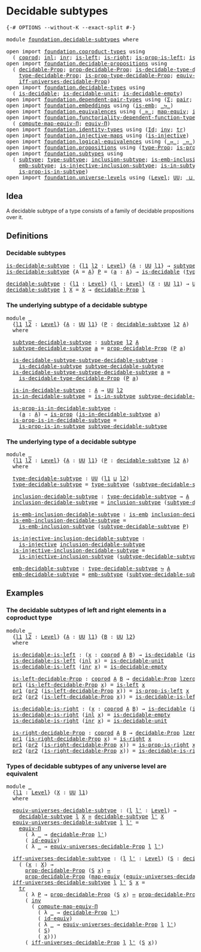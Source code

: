 # Decidable subtypes

<pre class="Agda"><a id="31" class="Symbol">{-#</a> <a id="35" class="Keyword">OPTIONS</a> <a id="43" class="Pragma">--without-K</a> <a id="55" class="Pragma">--exact-split</a> <a id="69" class="Symbol">#-}</a>

<a id="74" class="Keyword">module</a> <a id="81" href="foundation.decidable-subtypes.html" class="Module">foundation.decidable-subtypes</a> <a id="111" class="Keyword">where</a>

<a id="118" class="Keyword">open</a> <a id="123" class="Keyword">import</a> <a id="130" href="foundation.coproduct-types.html" class="Module">foundation.coproduct-types</a> <a id="157" class="Keyword">using</a>
  <a id="165" class="Symbol">(</a> <a id="167" href="foundation.coproduct-types.html#1168" class="Datatype">coprod</a><a id="173" class="Symbol">;</a> <a id="175" href="foundation.coproduct-types.html#1239" class="InductiveConstructor">inl</a><a id="178" class="Symbol">;</a> <a id="180" href="foundation.coproduct-types.html#1262" class="InductiveConstructor">inr</a><a id="183" class="Symbol">;</a> <a id="185" href="foundation.coproduct-types.html#1765" class="Function">is-left</a><a id="192" class="Symbol">;</a> <a id="194" href="foundation.coproduct-types.html#2077" class="Function">is-right</a><a id="202" class="Symbol">;</a> <a id="204" href="foundation.coproduct-types.html#1841" class="Function">is-prop-is-left</a><a id="219" class="Symbol">;</a> <a id="221" href="foundation.coproduct-types.html#2156" class="Function">is-prop-is-right</a><a id="237" class="Symbol">)</a>
<a id="239" class="Keyword">open</a> <a id="244" class="Keyword">import</a> <a id="251" href="foundation.decidable-propositions.html" class="Module">foundation.decidable-propositions</a> <a id="285" class="Keyword">using</a>
  <a id="293" class="Symbol">(</a> <a id="295" href="foundation.decidable-propositions.html#2018" class="Function">decidable-Prop</a><a id="309" class="Symbol">;</a> <a id="311" href="foundation.decidable-propositions.html#2167" class="Function">prop-decidable-Prop</a><a id="330" class="Symbol">;</a> <a id="332" href="foundation.decidable-propositions.html#2506" class="Function">is-decidable-type-decidable-Prop</a><a id="364" class="Symbol">;</a>
    <a id="370" href="foundation.decidable-propositions.html#2276" class="Function">type-decidable-Prop</a><a id="389" class="Symbol">;</a> <a id="391" href="foundation.decidable-propositions.html#2373" class="Function">is-prop-type-decidable-Prop</a><a id="418" class="Symbol">;</a> <a id="420" href="foundation.decidable-propositions.html#6010" class="Function">equiv-universes-decidable-Prop</a><a id="450" class="Symbol">;</a>
    <a id="456" href="foundation.decidable-propositions.html#6205" class="Function">iff-universes-decidable-Prop</a><a id="484" class="Symbol">)</a>
<a id="486" class="Keyword">open</a> <a id="491" class="Keyword">import</a> <a id="498" href="foundation.decidable-types.html" class="Module">foundation.decidable-types</a> <a id="525" class="Keyword">using</a>
  <a id="533" class="Symbol">(</a> <a id="535" href="foundation.decidable-types.html#1905" class="Function">is-decidable</a><a id="547" class="Symbol">;</a> <a id="549" href="foundation.decidable-types.html#2740" class="Function">is-decidable-unit</a><a id="566" class="Symbol">;</a> <a id="568" href="foundation.decidable-types.html#2808" class="Function">is-decidable-empty</a><a id="586" class="Symbol">)</a>
<a id="588" class="Keyword">open</a> <a id="593" class="Keyword">import</a> <a id="600" href="foundation.dependent-pair-types.html" class="Module">foundation.dependent-pair-types</a> <a id="632" class="Keyword">using</a> <a id="638" class="Symbol">(</a><a id="639" href="foundation-core.dependent-pair-types.html#502" class="Record">Σ</a><a id="640" class="Symbol">;</a> <a id="642" href="foundation-core.dependent-pair-types.html#575" class="InductiveConstructor">pair</a><a id="646" class="Symbol">;</a> <a id="648" href="foundation-core.dependent-pair-types.html#592" class="Field">pr1</a><a id="651" class="Symbol">;</a> <a id="653" href="foundation-core.dependent-pair-types.html#604" class="Field">pr2</a><a id="656" class="Symbol">)</a>
<a id="658" class="Keyword">open</a> <a id="663" class="Keyword">import</a> <a id="670" href="foundation.embeddings.html" class="Module">foundation.embeddings</a> <a id="692" class="Keyword">using</a> <a id="698" class="Symbol">(</a><a id="699" href="foundation-core.embeddings.html#980" class="Function">is-emb</a><a id="705" class="Symbol">;</a> <a id="707" href="foundation-core.embeddings.html#1062" class="Function Operator">_↪_</a><a id="710" class="Symbol">)</a>
<a id="712" class="Keyword">open</a> <a id="717" class="Keyword">import</a> <a id="724" href="foundation.equivalences.html" class="Module">foundation.equivalences</a> <a id="748" class="Keyword">using</a> <a id="754" class="Symbol">(</a><a id="755" href="foundation-core.equivalences.html#1607" class="Function Operator">_≃_</a><a id="758" class="Symbol">;</a> <a id="760" href="foundation-core.equivalences.html#1807" class="Function">map-equiv</a><a id="769" class="Symbol">;</a> <a id="771" href="foundation-core.equivalences.html#2480" class="Function">id-equiv</a><a id="779" class="Symbol">)</a>
<a id="781" class="Keyword">open</a> <a id="786" class="Keyword">import</a> <a id="793" href="foundation.functoriality-dependent-function-types.html" class="Module">foundation.functoriality-dependent-function-types</a> <a id="843" class="Keyword">using</a>
  <a id="851" class="Symbol">(</a> <a id="853" href="foundation.functoriality-dependent-function-types.html#2501" class="Function">compute-map-equiv-Π</a><a id="872" class="Symbol">;</a> <a id="874" href="foundation.functoriality-dependent-function-types.html#4227" class="Function">equiv-Π</a><a id="881" class="Symbol">)</a>
<a id="883" class="Keyword">open</a> <a id="888" class="Keyword">import</a> <a id="895" href="foundation.identity-types.html" class="Module">foundation.identity-types</a> <a id="921" class="Keyword">using</a> <a id="927" class="Symbol">(</a><a id="928" href="foundation-core.identity-types.html#1754" class="Datatype">Id</a><a id="930" class="Symbol">;</a> <a id="932" href="foundation-core.identity-types.html#2716" class="Function">inv</a><a id="935" class="Symbol">;</a> <a id="937" href="foundation-core.identity-types.html#5689" class="Function">tr</a><a id="939" class="Symbol">)</a>
<a id="941" class="Keyword">open</a> <a id="946" class="Keyword">import</a> <a id="953" href="foundation.injective-maps.html" class="Module">foundation.injective-maps</a> <a id="979" class="Keyword">using</a> <a id="985" class="Symbol">(</a><a id="986" href="foundation.injective-maps.html#1295" class="Function">is-injective</a><a id="998" class="Symbol">)</a>
<a id="1000" class="Keyword">open</a> <a id="1005" class="Keyword">import</a> <a id="1012" href="foundation.logical-equivalences.html" class="Module">foundation.logical-equivalences</a> <a id="1044" class="Keyword">using</a> <a id="1050" class="Symbol">(</a><a id="1051" href="foundation-core.logical-equivalences.html#886" class="Function Operator">_↔_</a><a id="1054" class="Symbol">;</a> <a id="1056" href="foundation-core.logical-equivalences.html#1025" class="Function Operator">_⇔_</a><a id="1059" class="Symbol">)</a>
<a id="1061" class="Keyword">open</a> <a id="1066" class="Keyword">import</a> <a id="1073" href="foundation.propositions.html" class="Module">foundation.propositions</a> <a id="1097" class="Keyword">using</a> <a id="1103" class="Symbol">(</a><a id="1104" href="foundation-core.propositions.html#1482" class="Function">type-Prop</a><a id="1113" class="Symbol">;</a> <a id="1115" href="foundation-core.propositions.html#1295" class="Function">is-prop</a><a id="1122" class="Symbol">)</a>
<a id="1124" class="Keyword">open</a> <a id="1129" class="Keyword">import</a> <a id="1136" href="foundation.subtypes.html" class="Module">foundation.subtypes</a> <a id="1156" class="Keyword">using</a>
  <a id="1164" class="Symbol">(</a> <a id="1166" href="foundation-core.subtypes.html#2197" class="Function">subtype</a><a id="1173" class="Symbol">;</a> <a id="1175" href="foundation-core.subtypes.html#2541" class="Function">type-subtype</a><a id="1187" class="Symbol">;</a> <a id="1189" href="foundation-core.subtypes.html#2607" class="Function">inclusion-subtype</a><a id="1206" class="Symbol">;</a> <a id="1208" href="foundation-core.subtypes.html#3702" class="Function">is-emb-inclusion-subtype</a><a id="1232" class="Symbol">;</a>
    <a id="1238" href="foundation-core.subtypes.html#3948" class="Function">emb-subtype</a><a id="1249" class="Symbol">;</a> <a id="1251" href="foundation.subtypes.html#1110" class="Function">is-injective-inclusion-subtype</a><a id="1281" class="Symbol">;</a> <a id="1283" href="foundation-core.subtypes.html#2361" class="Function">is-in-subtype</a><a id="1296" class="Symbol">;</a>
    <a id="1302" href="foundation-core.subtypes.html#2426" class="Function">is-prop-is-in-subtype</a><a id="1323" class="Symbol">)</a>
<a id="1325" class="Keyword">open</a> <a id="1330" class="Keyword">import</a> <a id="1337" href="foundation.universe-levels.html" class="Module">foundation.universe-levels</a> <a id="1364" class="Keyword">using</a> <a id="1370" class="Symbol">(</a><a id="1371" href="Agda.Primitive.html#597" class="Postulate">Level</a><a id="1376" class="Symbol">;</a> <a id="1378" href="foundation-core.universe-levels.html#222" class="Primitive">UU</a><a id="1380" class="Symbol">;</a> <a id="1382" href="Agda.Primitive.html#810" class="Primitive Operator">_⊔_</a><a id="1385" class="Symbol">;</a> <a id="1387" href="Agda.Primitive.html#780" class="Primitive">lsuc</a><a id="1391" class="Symbol">;</a> <a id="1393" href="Agda.Primitive.html#764" class="Primitive">lzero</a><a id="1398" class="Symbol">)</a>
</pre>
## Idea

A decidable subtype of a type consists of a family of decidable propositions over it.

## Definitions

### Decidable subtypes

<pre class="Agda"><a id="is-decidable-subtype"></a><a id="1549" href="foundation.decidable-subtypes.html#1549" class="Function">is-decidable-subtype</a> <a id="1570" class="Symbol">:</a> <a id="1572" class="Symbol">{</a><a id="1573" href="foundation.decidable-subtypes.html#1573" class="Bound">l1</a> <a id="1576" href="foundation.decidable-subtypes.html#1576" class="Bound">l2</a> <a id="1579" class="Symbol">:</a> <a id="1581" href="Agda.Primitive.html#597" class="Postulate">Level</a><a id="1586" class="Symbol">}</a> <a id="1588" class="Symbol">{</a><a id="1589" href="foundation.decidable-subtypes.html#1589" class="Bound">A</a> <a id="1591" class="Symbol">:</a> <a id="1593" href="foundation-core.universe-levels.html#222" class="Primitive">UU</a> <a id="1596" href="foundation.decidable-subtypes.html#1573" class="Bound">l1</a><a id="1598" class="Symbol">}</a> <a id="1600" class="Symbol">→</a> <a id="1602" href="foundation-core.subtypes.html#2197" class="Function">subtype</a> <a id="1610" href="foundation.decidable-subtypes.html#1576" class="Bound">l2</a> <a id="1613" href="foundation.decidable-subtypes.html#1589" class="Bound">A</a> <a id="1615" class="Symbol">→</a> <a id="1617" href="foundation-core.universe-levels.html#222" class="Primitive">UU</a> <a id="1620" class="Symbol">(</a><a id="1621" href="foundation.decidable-subtypes.html#1573" class="Bound">l1</a> <a id="1624" href="Agda.Primitive.html#810" class="Primitive Operator">⊔</a> <a id="1626" href="foundation.decidable-subtypes.html#1576" class="Bound">l2</a><a id="1628" class="Symbol">)</a>
<a id="1630" href="foundation.decidable-subtypes.html#1549" class="Function">is-decidable-subtype</a> <a id="1651" class="Symbol">{</a><a id="1652" class="Argument">A</a> <a id="1654" class="Symbol">=</a> <a id="1656" href="foundation.decidable-subtypes.html#1656" class="Bound">A</a><a id="1657" class="Symbol">}</a> <a id="1659" href="foundation.decidable-subtypes.html#1659" class="Bound">P</a> <a id="1661" class="Symbol">=</a> <a id="1663" class="Symbol">(</a><a id="1664" href="foundation.decidable-subtypes.html#1664" class="Bound">a</a> <a id="1666" class="Symbol">:</a> <a id="1668" href="foundation.decidable-subtypes.html#1656" class="Bound">A</a><a id="1669" class="Symbol">)</a> <a id="1671" class="Symbol">→</a> <a id="1673" href="foundation.decidable-types.html#1905" class="Function">is-decidable</a> <a id="1686" class="Symbol">(</a><a id="1687" href="foundation-core.propositions.html#1482" class="Function">type-Prop</a> <a id="1697" class="Symbol">(</a><a id="1698" href="foundation.decidable-subtypes.html#1659" class="Bound">P</a> <a id="1700" href="foundation.decidable-subtypes.html#1664" class="Bound">a</a><a id="1701" class="Symbol">))</a>

<a id="decidable-subtype"></a><a id="1705" href="foundation.decidable-subtypes.html#1705" class="Function">decidable-subtype</a> <a id="1723" class="Symbol">:</a> <a id="1725" class="Symbol">{</a><a id="1726" href="foundation.decidable-subtypes.html#1726" class="Bound">l1</a> <a id="1729" class="Symbol">:</a> <a id="1731" href="Agda.Primitive.html#597" class="Postulate">Level</a><a id="1736" class="Symbol">}</a> <a id="1738" class="Symbol">(</a><a id="1739" href="foundation.decidable-subtypes.html#1739" class="Bound">l</a> <a id="1741" class="Symbol">:</a> <a id="1743" href="Agda.Primitive.html#597" class="Postulate">Level</a><a id="1748" class="Symbol">)</a> <a id="1750" class="Symbol">(</a><a id="1751" href="foundation.decidable-subtypes.html#1751" class="Bound">X</a> <a id="1753" class="Symbol">:</a> <a id="1755" href="foundation-core.universe-levels.html#222" class="Primitive">UU</a> <a id="1758" href="foundation.decidable-subtypes.html#1726" class="Bound">l1</a><a id="1760" class="Symbol">)</a> <a id="1762" class="Symbol">→</a> <a id="1764" href="foundation-core.universe-levels.html#222" class="Primitive">UU</a> <a id="1767" class="Symbol">(</a><a id="1768" href="foundation.decidable-subtypes.html#1726" class="Bound">l1</a> <a id="1771" href="Agda.Primitive.html#810" class="Primitive Operator">⊔</a> <a id="1773" href="Agda.Primitive.html#780" class="Primitive">lsuc</a> <a id="1778" href="foundation.decidable-subtypes.html#1739" class="Bound">l</a><a id="1779" class="Symbol">)</a>
<a id="1781" href="foundation.decidable-subtypes.html#1705" class="Function">decidable-subtype</a> <a id="1799" href="foundation.decidable-subtypes.html#1799" class="Bound">l</a> <a id="1801" href="foundation.decidable-subtypes.html#1801" class="Bound">X</a> <a id="1803" class="Symbol">=</a> <a id="1805" href="foundation.decidable-subtypes.html#1801" class="Bound">X</a> <a id="1807" class="Symbol">→</a> <a id="1809" href="foundation.decidable-propositions.html#2018" class="Function">decidable-Prop</a> <a id="1824" href="foundation.decidable-subtypes.html#1799" class="Bound">l</a>
</pre>
### The underlying subtype of a decidable subtype

<pre class="Agda"><a id="1890" class="Keyword">module</a> <a id="1897" href="foundation.decidable-subtypes.html#1897" class="Module">_</a>
  <a id="1901" class="Symbol">{</a><a id="1902" href="foundation.decidable-subtypes.html#1902" class="Bound">l1</a> <a id="1905" href="foundation.decidable-subtypes.html#1905" class="Bound">l2</a> <a id="1908" class="Symbol">:</a> <a id="1910" href="Agda.Primitive.html#597" class="Postulate">Level</a><a id="1915" class="Symbol">}</a> <a id="1917" class="Symbol">{</a><a id="1918" href="foundation.decidable-subtypes.html#1918" class="Bound">A</a> <a id="1920" class="Symbol">:</a> <a id="1922" href="foundation-core.universe-levels.html#222" class="Primitive">UU</a> <a id="1925" href="foundation.decidable-subtypes.html#1902" class="Bound">l1</a><a id="1927" class="Symbol">}</a> <a id="1929" class="Symbol">(</a><a id="1930" href="foundation.decidable-subtypes.html#1930" class="Bound">P</a> <a id="1932" class="Symbol">:</a> <a id="1934" href="foundation.decidable-subtypes.html#1705" class="Function">decidable-subtype</a> <a id="1952" href="foundation.decidable-subtypes.html#1905" class="Bound">l2</a> <a id="1955" href="foundation.decidable-subtypes.html#1918" class="Bound">A</a><a id="1956" class="Symbol">)</a>
  <a id="1960" class="Keyword">where</a>
  
  <a id="1971" href="foundation.decidable-subtypes.html#1971" class="Function">subtype-decidable-subtype</a> <a id="1997" class="Symbol">:</a> <a id="1999" href="foundation-core.subtypes.html#2197" class="Function">subtype</a> <a id="2007" href="foundation.decidable-subtypes.html#1905" class="Bound">l2</a> <a id="2010" href="foundation.decidable-subtypes.html#1918" class="Bound">A</a>
  <a id="2014" href="foundation.decidable-subtypes.html#1971" class="Function">subtype-decidable-subtype</a> <a id="2040" href="foundation.decidable-subtypes.html#2040" class="Bound">a</a> <a id="2042" class="Symbol">=</a> <a id="2044" href="foundation.decidable-propositions.html#2167" class="Function">prop-decidable-Prop</a> <a id="2064" class="Symbol">(</a><a id="2065" href="foundation.decidable-subtypes.html#1930" class="Bound">P</a> <a id="2067" href="foundation.decidable-subtypes.html#2040" class="Bound">a</a><a id="2068" class="Symbol">)</a>

  <a id="2073" href="foundation.decidable-subtypes.html#2073" class="Function">is-decidable-subtype-subtype-decidable-subtype</a> <a id="2120" class="Symbol">:</a>
    <a id="2126" href="foundation.decidable-subtypes.html#1549" class="Function">is-decidable-subtype</a> <a id="2147" href="foundation.decidable-subtypes.html#1971" class="Function">subtype-decidable-subtype</a>
  <a id="2175" href="foundation.decidable-subtypes.html#2073" class="Function">is-decidable-subtype-subtype-decidable-subtype</a> <a id="2222" href="foundation.decidable-subtypes.html#2222" class="Bound">a</a> <a id="2224" class="Symbol">=</a>
    <a id="2230" href="foundation.decidable-propositions.html#2506" class="Function">is-decidable-type-decidable-Prop</a> <a id="2263" class="Symbol">(</a><a id="2264" href="foundation.decidable-subtypes.html#1930" class="Bound">P</a> <a id="2266" href="foundation.decidable-subtypes.html#2222" class="Bound">a</a><a id="2267" class="Symbol">)</a>

  <a id="2272" href="foundation.decidable-subtypes.html#2272" class="Function">is-in-decidable-subtype</a> <a id="2296" class="Symbol">:</a> <a id="2298" href="foundation.decidable-subtypes.html#1918" class="Bound">A</a> <a id="2300" class="Symbol">→</a> <a id="2302" href="foundation-core.universe-levels.html#222" class="Primitive">UU</a> <a id="2305" href="foundation.decidable-subtypes.html#1905" class="Bound">l2</a>
  <a id="2310" href="foundation.decidable-subtypes.html#2272" class="Function">is-in-decidable-subtype</a> <a id="2334" class="Symbol">=</a> <a id="2336" href="foundation-core.subtypes.html#2361" class="Function">is-in-subtype</a> <a id="2350" href="foundation.decidable-subtypes.html#1971" class="Function">subtype-decidable-subtype</a>

  <a id="2379" href="foundation.decidable-subtypes.html#2379" class="Function">is-prop-is-in-decidable-subtype</a> <a id="2411" class="Symbol">:</a>
    <a id="2417" class="Symbol">(</a><a id="2418" href="foundation.decidable-subtypes.html#2418" class="Bound">a</a> <a id="2420" class="Symbol">:</a> <a id="2422" href="foundation.decidable-subtypes.html#1918" class="Bound">A</a><a id="2423" class="Symbol">)</a> <a id="2425" class="Symbol">→</a> <a id="2427" href="foundation-core.propositions.html#1295" class="Function">is-prop</a> <a id="2435" class="Symbol">(</a><a id="2436" href="foundation.decidable-subtypes.html#2272" class="Function">is-in-decidable-subtype</a> <a id="2460" href="foundation.decidable-subtypes.html#2418" class="Bound">a</a><a id="2461" class="Symbol">)</a>
  <a id="2465" href="foundation.decidable-subtypes.html#2379" class="Function">is-prop-is-in-decidable-subtype</a> <a id="2497" class="Symbol">=</a>
    <a id="2503" href="foundation-core.subtypes.html#2426" class="Function">is-prop-is-in-subtype</a> <a id="2525" href="foundation.decidable-subtypes.html#1971" class="Function">subtype-decidable-subtype</a>
</pre>
### The underlying type of a decidable subtype

<pre class="Agda"><a id="2612" class="Keyword">module</a> <a id="2619" href="foundation.decidable-subtypes.html#2619" class="Module">_</a>
  <a id="2623" class="Symbol">{</a><a id="2624" href="foundation.decidable-subtypes.html#2624" class="Bound">l1</a> <a id="2627" href="foundation.decidable-subtypes.html#2627" class="Bound">l2</a> <a id="2630" class="Symbol">:</a> <a id="2632" href="Agda.Primitive.html#597" class="Postulate">Level</a><a id="2637" class="Symbol">}</a> <a id="2639" class="Symbol">{</a><a id="2640" href="foundation.decidable-subtypes.html#2640" class="Bound">A</a> <a id="2642" class="Symbol">:</a> <a id="2644" href="foundation-core.universe-levels.html#222" class="Primitive">UU</a> <a id="2647" href="foundation.decidable-subtypes.html#2624" class="Bound">l1</a><a id="2649" class="Symbol">}</a> <a id="2651" class="Symbol">(</a><a id="2652" href="foundation.decidable-subtypes.html#2652" class="Bound">P</a> <a id="2654" class="Symbol">:</a> <a id="2656" href="foundation.decidable-subtypes.html#1705" class="Function">decidable-subtype</a> <a id="2674" href="foundation.decidable-subtypes.html#2627" class="Bound">l2</a> <a id="2677" href="foundation.decidable-subtypes.html#2640" class="Bound">A</a><a id="2678" class="Symbol">)</a>
  <a id="2682" class="Keyword">where</a>
  
  <a id="2693" href="foundation.decidable-subtypes.html#2693" class="Function">type-decidable-subtype</a> <a id="2716" class="Symbol">:</a> <a id="2718" href="foundation-core.universe-levels.html#222" class="Primitive">UU</a> <a id="2721" class="Symbol">(</a><a id="2722" href="foundation.decidable-subtypes.html#2624" class="Bound">l1</a> <a id="2725" href="Agda.Primitive.html#810" class="Primitive Operator">⊔</a> <a id="2727" href="foundation.decidable-subtypes.html#2627" class="Bound">l2</a><a id="2729" class="Symbol">)</a>
  <a id="2733" href="foundation.decidable-subtypes.html#2693" class="Function">type-decidable-subtype</a> <a id="2756" class="Symbol">=</a> <a id="2758" href="foundation-core.subtypes.html#2541" class="Function">type-subtype</a> <a id="2771" class="Symbol">(</a><a id="2772" href="foundation.decidable-subtypes.html#1971" class="Function">subtype-decidable-subtype</a> <a id="2798" href="foundation.decidable-subtypes.html#2652" class="Bound">P</a><a id="2799" class="Symbol">)</a>

  <a id="2804" href="foundation.decidable-subtypes.html#2804" class="Function">inclusion-decidable-subtype</a> <a id="2832" class="Symbol">:</a> <a id="2834" href="foundation.decidable-subtypes.html#2693" class="Function">type-decidable-subtype</a> <a id="2857" class="Symbol">→</a> <a id="2859" href="foundation.decidable-subtypes.html#2640" class="Bound">A</a>
  <a id="2863" href="foundation.decidable-subtypes.html#2804" class="Function">inclusion-decidable-subtype</a> <a id="2891" class="Symbol">=</a> <a id="2893" href="foundation-core.subtypes.html#2607" class="Function">inclusion-subtype</a> <a id="2911" class="Symbol">(</a><a id="2912" href="foundation.decidable-subtypes.html#1971" class="Function">subtype-decidable-subtype</a> <a id="2938" href="foundation.decidable-subtypes.html#2652" class="Bound">P</a><a id="2939" class="Symbol">)</a>

  <a id="2944" href="foundation.decidable-subtypes.html#2944" class="Function">is-emb-inclusion-decidable-subtype</a> <a id="2979" class="Symbol">:</a> <a id="2981" href="foundation-core.embeddings.html#980" class="Function">is-emb</a> <a id="2988" href="foundation.decidable-subtypes.html#2804" class="Function">inclusion-decidable-subtype</a>
  <a id="3018" href="foundation.decidable-subtypes.html#2944" class="Function">is-emb-inclusion-decidable-subtype</a> <a id="3053" class="Symbol">=</a>
    <a id="3059" href="foundation-core.subtypes.html#3702" class="Function">is-emb-inclusion-subtype</a> <a id="3084" class="Symbol">(</a><a id="3085" href="foundation.decidable-subtypes.html#1971" class="Function">subtype-decidable-subtype</a> <a id="3111" href="foundation.decidable-subtypes.html#2652" class="Bound">P</a><a id="3112" class="Symbol">)</a>

  <a id="3117" href="foundation.decidable-subtypes.html#3117" class="Function">is-injective-inclusion-decidable-subtype</a> <a id="3158" class="Symbol">:</a>
    <a id="3164" href="foundation.injective-maps.html#1295" class="Function">is-injective</a> <a id="3177" href="foundation.decidable-subtypes.html#2804" class="Function">inclusion-decidable-subtype</a>
  <a id="3207" href="foundation.decidable-subtypes.html#3117" class="Function">is-injective-inclusion-decidable-subtype</a> <a id="3248" class="Symbol">=</a>
    <a id="3254" href="foundation.subtypes.html#1110" class="Function">is-injective-inclusion-subtype</a> <a id="3285" class="Symbol">(</a><a id="3286" href="foundation.decidable-subtypes.html#1971" class="Function">subtype-decidable-subtype</a> <a id="3312" href="foundation.decidable-subtypes.html#2652" class="Bound">P</a><a id="3313" class="Symbol">)</a>

  <a id="3318" href="foundation.decidable-subtypes.html#3318" class="Function">emb-decidable-subtype</a> <a id="3340" class="Symbol">:</a> <a id="3342" href="foundation.decidable-subtypes.html#2693" class="Function">type-decidable-subtype</a> <a id="3365" href="foundation-core.embeddings.html#1062" class="Function Operator">↪</a> <a id="3367" href="foundation.decidable-subtypes.html#2640" class="Bound">A</a>
  <a id="3371" href="foundation.decidable-subtypes.html#3318" class="Function">emb-decidable-subtype</a> <a id="3393" class="Symbol">=</a> <a id="3395" href="foundation-core.subtypes.html#3948" class="Function">emb-subtype</a> <a id="3407" class="Symbol">(</a><a id="3408" href="foundation.decidable-subtypes.html#1971" class="Function">subtype-decidable-subtype</a> <a id="3434" href="foundation.decidable-subtypes.html#2652" class="Bound">P</a><a id="3435" class="Symbol">)</a>
</pre>
## Examples

### The decidable subtypes of left and right elements in a coproduct type

<pre class="Agda"><a id="3538" class="Keyword">module</a> <a id="3545" href="foundation.decidable-subtypes.html#3545" class="Module">_</a>
  <a id="3549" class="Symbol">{</a><a id="3550" href="foundation.decidable-subtypes.html#3550" class="Bound">l1</a> <a id="3553" href="foundation.decidable-subtypes.html#3553" class="Bound">l2</a> <a id="3556" class="Symbol">:</a> <a id="3558" href="Agda.Primitive.html#597" class="Postulate">Level</a><a id="3563" class="Symbol">}</a> <a id="3565" class="Symbol">{</a><a id="3566" href="foundation.decidable-subtypes.html#3566" class="Bound">A</a> <a id="3568" class="Symbol">:</a> <a id="3570" href="foundation-core.universe-levels.html#222" class="Primitive">UU</a> <a id="3573" href="foundation.decidable-subtypes.html#3550" class="Bound">l1</a><a id="3575" class="Symbol">}</a> <a id="3577" class="Symbol">{</a><a id="3578" href="foundation.decidable-subtypes.html#3578" class="Bound">B</a> <a id="3580" class="Symbol">:</a> <a id="3582" href="foundation-core.universe-levels.html#222" class="Primitive">UU</a> <a id="3585" href="foundation.decidable-subtypes.html#3553" class="Bound">l2</a><a id="3587" class="Symbol">}</a>
  <a id="3591" class="Keyword">where</a>

  <a id="3600" href="foundation.decidable-subtypes.html#3600" class="Function">is-decidable-is-left</a> <a id="3621" class="Symbol">:</a> <a id="3623" class="Symbol">(</a><a id="3624" href="foundation.decidable-subtypes.html#3624" class="Bound">x</a> <a id="3626" class="Symbol">:</a> <a id="3628" href="foundation.coproduct-types.html#1168" class="Datatype">coprod</a> <a id="3635" href="foundation.decidable-subtypes.html#3566" class="Bound">A</a> <a id="3637" href="foundation.decidable-subtypes.html#3578" class="Bound">B</a><a id="3638" class="Symbol">)</a> <a id="3640" class="Symbol">→</a> <a id="3642" href="foundation.decidable-types.html#1905" class="Function">is-decidable</a> <a id="3655" class="Symbol">(</a><a id="3656" href="foundation.coproduct-types.html#1765" class="Function">is-left</a> <a id="3664" href="foundation.decidable-subtypes.html#3624" class="Bound">x</a><a id="3665" class="Symbol">)</a>
  <a id="3669" href="foundation.decidable-subtypes.html#3600" class="Function">is-decidable-is-left</a> <a id="3690" class="Symbol">(</a><a id="3691" href="foundation.coproduct-types.html#1239" class="InductiveConstructor">inl</a> <a id="3695" href="foundation.decidable-subtypes.html#3695" class="Bound">x</a><a id="3696" class="Symbol">)</a> <a id="3698" class="Symbol">=</a> <a id="3700" href="foundation.decidable-types.html#2740" class="Function">is-decidable-unit</a>
  <a id="3720" href="foundation.decidable-subtypes.html#3600" class="Function">is-decidable-is-left</a> <a id="3741" class="Symbol">(</a><a id="3742" href="foundation.coproduct-types.html#1262" class="InductiveConstructor">inr</a> <a id="3746" href="foundation.decidable-subtypes.html#3746" class="Bound">x</a><a id="3747" class="Symbol">)</a> <a id="3749" class="Symbol">=</a> <a id="3751" href="foundation.decidable-types.html#2808" class="Function">is-decidable-empty</a>

  <a id="3773" href="foundation.decidable-subtypes.html#3773" class="Function">is-left-decidable-Prop</a> <a id="3796" class="Symbol">:</a> <a id="3798" href="foundation.coproduct-types.html#1168" class="Datatype">coprod</a> <a id="3805" href="foundation.decidable-subtypes.html#3566" class="Bound">A</a> <a id="3807" href="foundation.decidable-subtypes.html#3578" class="Bound">B</a> <a id="3809" class="Symbol">→</a> <a id="3811" href="foundation.decidable-propositions.html#2018" class="Function">decidable-Prop</a> <a id="3826" href="Agda.Primitive.html#764" class="Primitive">lzero</a>
  <a id="3834" href="foundation-core.dependent-pair-types.html#592" class="Field">pr1</a> <a id="3838" class="Symbol">(</a><a id="3839" href="foundation.decidable-subtypes.html#3773" class="Function">is-left-decidable-Prop</a> <a id="3862" href="foundation.decidable-subtypes.html#3862" class="Bound">x</a><a id="3863" class="Symbol">)</a> <a id="3865" class="Symbol">=</a> <a id="3867" href="foundation.coproduct-types.html#1765" class="Function">is-left</a> <a id="3875" href="foundation.decidable-subtypes.html#3862" class="Bound">x</a>
  <a id="3879" href="foundation-core.dependent-pair-types.html#592" class="Field">pr1</a> <a id="3883" class="Symbol">(</a><a id="3884" href="foundation-core.dependent-pair-types.html#604" class="Field">pr2</a> <a id="3888" class="Symbol">(</a><a id="3889" href="foundation.decidable-subtypes.html#3773" class="Function">is-left-decidable-Prop</a> <a id="3912" href="foundation.decidable-subtypes.html#3912" class="Bound">x</a><a id="3913" class="Symbol">))</a> <a id="3916" class="Symbol">=</a> <a id="3918" href="foundation.coproduct-types.html#1841" class="Function">is-prop-is-left</a> <a id="3934" href="foundation.decidable-subtypes.html#3912" class="Bound">x</a>
  <a id="3938" href="foundation-core.dependent-pair-types.html#604" class="Field">pr2</a> <a id="3942" class="Symbol">(</a><a id="3943" href="foundation-core.dependent-pair-types.html#604" class="Field">pr2</a> <a id="3947" class="Symbol">(</a><a id="3948" href="foundation.decidable-subtypes.html#3773" class="Function">is-left-decidable-Prop</a> <a id="3971" href="foundation.decidable-subtypes.html#3971" class="Bound">x</a><a id="3972" class="Symbol">))</a> <a id="3975" class="Symbol">=</a> <a id="3977" href="foundation.decidable-subtypes.html#3600" class="Function">is-decidable-is-left</a> <a id="3998" href="foundation.decidable-subtypes.html#3971" class="Bound">x</a>

  <a id="4003" href="foundation.decidable-subtypes.html#4003" class="Function">is-decidable-is-right</a> <a id="4025" class="Symbol">:</a> <a id="4027" class="Symbol">(</a><a id="4028" href="foundation.decidable-subtypes.html#4028" class="Bound">x</a> <a id="4030" class="Symbol">:</a> <a id="4032" href="foundation.coproduct-types.html#1168" class="Datatype">coprod</a> <a id="4039" href="foundation.decidable-subtypes.html#3566" class="Bound">A</a> <a id="4041" href="foundation.decidable-subtypes.html#3578" class="Bound">B</a><a id="4042" class="Symbol">)</a> <a id="4044" class="Symbol">→</a> <a id="4046" href="foundation.decidable-types.html#1905" class="Function">is-decidable</a> <a id="4059" class="Symbol">(</a><a id="4060" href="foundation.coproduct-types.html#2077" class="Function">is-right</a> <a id="4069" href="foundation.decidable-subtypes.html#4028" class="Bound">x</a><a id="4070" class="Symbol">)</a>
  <a id="4074" href="foundation.decidable-subtypes.html#4003" class="Function">is-decidable-is-right</a> <a id="4096" class="Symbol">(</a><a id="4097" href="foundation.coproduct-types.html#1239" class="InductiveConstructor">inl</a> <a id="4101" href="foundation.decidable-subtypes.html#4101" class="Bound">x</a><a id="4102" class="Symbol">)</a> <a id="4104" class="Symbol">=</a> <a id="4106" href="foundation.decidable-types.html#2808" class="Function">is-decidable-empty</a>
  <a id="4127" href="foundation.decidable-subtypes.html#4003" class="Function">is-decidable-is-right</a> <a id="4149" class="Symbol">(</a><a id="4150" href="foundation.coproduct-types.html#1262" class="InductiveConstructor">inr</a> <a id="4154" href="foundation.decidable-subtypes.html#4154" class="Bound">x</a><a id="4155" class="Symbol">)</a> <a id="4157" class="Symbol">=</a> <a id="4159" href="foundation.decidable-types.html#2740" class="Function">is-decidable-unit</a>

  <a id="4180" href="foundation.decidable-subtypes.html#4180" class="Function">is-right-decidable-Prop</a> <a id="4204" class="Symbol">:</a> <a id="4206" href="foundation.coproduct-types.html#1168" class="Datatype">coprod</a> <a id="4213" href="foundation.decidable-subtypes.html#3566" class="Bound">A</a> <a id="4215" href="foundation.decidable-subtypes.html#3578" class="Bound">B</a> <a id="4217" class="Symbol">→</a> <a id="4219" href="foundation.decidable-propositions.html#2018" class="Function">decidable-Prop</a> <a id="4234" href="Agda.Primitive.html#764" class="Primitive">lzero</a>
  <a id="4242" href="foundation-core.dependent-pair-types.html#592" class="Field">pr1</a> <a id="4246" class="Symbol">(</a><a id="4247" href="foundation.decidable-subtypes.html#4180" class="Function">is-right-decidable-Prop</a> <a id="4271" href="foundation.decidable-subtypes.html#4271" class="Bound">x</a><a id="4272" class="Symbol">)</a> <a id="4274" class="Symbol">=</a> <a id="4276" href="foundation.coproduct-types.html#2077" class="Function">is-right</a> <a id="4285" href="foundation.decidable-subtypes.html#4271" class="Bound">x</a>
  <a id="4289" href="foundation-core.dependent-pair-types.html#592" class="Field">pr1</a> <a id="4293" class="Symbol">(</a><a id="4294" href="foundation-core.dependent-pair-types.html#604" class="Field">pr2</a> <a id="4298" class="Symbol">(</a><a id="4299" href="foundation.decidable-subtypes.html#4180" class="Function">is-right-decidable-Prop</a> <a id="4323" href="foundation.decidable-subtypes.html#4323" class="Bound">x</a><a id="4324" class="Symbol">))</a> <a id="4327" class="Symbol">=</a> <a id="4329" href="foundation.coproduct-types.html#2156" class="Function">is-prop-is-right</a> <a id="4346" href="foundation.decidable-subtypes.html#4323" class="Bound">x</a>
  <a id="4350" href="foundation-core.dependent-pair-types.html#604" class="Field">pr2</a> <a id="4354" class="Symbol">(</a><a id="4355" href="foundation-core.dependent-pair-types.html#604" class="Field">pr2</a> <a id="4359" class="Symbol">(</a><a id="4360" href="foundation.decidable-subtypes.html#4180" class="Function">is-right-decidable-Prop</a> <a id="4384" href="foundation.decidable-subtypes.html#4384" class="Bound">x</a><a id="4385" class="Symbol">))</a> <a id="4388" class="Symbol">=</a> <a id="4390" href="foundation.decidable-subtypes.html#4003" class="Function">is-decidable-is-right</a> <a id="4412" href="foundation.decidable-subtypes.html#4384" class="Bound">x</a>
</pre>
### Types of decidable subtypes of any universe level are equivalent

<pre class="Agda"><a id="4497" class="Keyword">module</a> <a id="4504" href="foundation.decidable-subtypes.html#4504" class="Module">_</a>
  <a id="4508" class="Symbol">{</a><a id="4509" href="foundation.decidable-subtypes.html#4509" class="Bound">l1</a> <a id="4512" class="Symbol">:</a> <a id="4514" href="Agda.Primitive.html#597" class="Postulate">Level</a><a id="4519" class="Symbol">}</a> <a id="4521" class="Symbol">(</a><a id="4522" href="foundation.decidable-subtypes.html#4522" class="Bound">X</a> <a id="4524" class="Symbol">:</a> <a id="4526" href="foundation-core.universe-levels.html#222" class="Primitive">UU</a> <a id="4529" href="foundation.decidable-subtypes.html#4509" class="Bound">l1</a><a id="4531" class="Symbol">)</a>
  <a id="4535" class="Keyword">where</a>

  <a id="4544" href="foundation.decidable-subtypes.html#4544" class="Function">equiv-universes-decidable-subtype</a> <a id="4578" class="Symbol">:</a> <a id="4580" class="Symbol">(</a><a id="4581" href="foundation.decidable-subtypes.html#4581" class="Bound">l</a> <a id="4583" href="foundation.decidable-subtypes.html#4583" class="Bound">l&#39;</a> <a id="4586" class="Symbol">:</a> <a id="4588" href="Agda.Primitive.html#597" class="Postulate">Level</a><a id="4593" class="Symbol">)</a> <a id="4595" class="Symbol">→</a>
    <a id="4601" href="foundation.decidable-subtypes.html#1705" class="Function">decidable-subtype</a> <a id="4619" href="foundation.decidable-subtypes.html#4581" class="Bound">l</a> <a id="4621" href="foundation.decidable-subtypes.html#4522" class="Bound">X</a> <a id="4623" href="foundation-core.equivalences.html#1607" class="Function Operator">≃</a> <a id="4625" href="foundation.decidable-subtypes.html#1705" class="Function">decidable-subtype</a> <a id="4643" href="foundation.decidable-subtypes.html#4583" class="Bound">l&#39;</a> <a id="4646" href="foundation.decidable-subtypes.html#4522" class="Bound">X</a>
  <a id="4650" href="foundation.decidable-subtypes.html#4544" class="Function">equiv-universes-decidable-subtype</a> <a id="4684" href="foundation.decidable-subtypes.html#4684" class="Bound">l</a> <a id="4686" href="foundation.decidable-subtypes.html#4686" class="Bound">l&#39;</a> <a id="4689" class="Symbol">=</a>
    <a id="4695" href="foundation.functoriality-dependent-function-types.html#4227" class="Function">equiv-Π</a>
      <a id="4709" class="Symbol">(</a> <a id="4711" class="Symbol">λ</a> <a id="4713" href="foundation.decidable-subtypes.html#4713" class="Bound">_</a> <a id="4715" class="Symbol">→</a> <a id="4717" href="foundation.decidable-propositions.html#2018" class="Function">decidable-Prop</a> <a id="4732" href="foundation.decidable-subtypes.html#4686" class="Bound">l&#39;</a><a id="4734" class="Symbol">)</a>
      <a id="4742" class="Symbol">(</a> <a id="4744" href="foundation-core.equivalences.html#2480" class="Function">id-equiv</a><a id="4752" class="Symbol">)</a>
      <a id="4760" class="Symbol">(</a> <a id="4762" class="Symbol">λ</a> <a id="4764" href="foundation.decidable-subtypes.html#4764" class="Bound">_</a> <a id="4766" class="Symbol">→</a> <a id="4768" href="foundation.decidable-propositions.html#6010" class="Function">equiv-universes-decidable-Prop</a> <a id="4799" href="foundation.decidable-subtypes.html#4684" class="Bound">l</a> <a id="4801" href="foundation.decidable-subtypes.html#4686" class="Bound">l&#39;</a><a id="4803" class="Symbol">)</a>

  <a id="4808" href="foundation.decidable-subtypes.html#4808" class="Function">iff-universes-decidable-subtype</a> <a id="4840" class="Symbol">:</a> <a id="4842" class="Symbol">(</a><a id="4843" href="foundation.decidable-subtypes.html#4843" class="Bound">l</a> <a id="4845" href="foundation.decidable-subtypes.html#4845" class="Bound">l&#39;</a> <a id="4848" class="Symbol">:</a> <a id="4850" href="Agda.Primitive.html#597" class="Postulate">Level</a><a id="4855" class="Symbol">)</a> <a id="4857" class="Symbol">(</a><a id="4858" href="foundation.decidable-subtypes.html#4858" class="Bound">S</a> <a id="4860" class="Symbol">:</a> <a id="4862" href="foundation.decidable-subtypes.html#1705" class="Function">decidable-subtype</a> <a id="4880" href="foundation.decidable-subtypes.html#4843" class="Bound">l</a> <a id="4882" href="foundation.decidable-subtypes.html#4522" class="Bound">X</a><a id="4883" class="Symbol">)</a> <a id="4885" class="Symbol">→</a>
    <a id="4891" class="Symbol">(</a> <a id="4893" class="Symbol">(</a><a id="4894" href="foundation.decidable-subtypes.html#4894" class="Bound">x</a> <a id="4896" class="Symbol">:</a> <a id="4898" href="foundation.decidable-subtypes.html#4522" class="Bound">X</a><a id="4899" class="Symbol">)</a> <a id="4901" class="Symbol">→</a>
      <a id="4909" href="foundation.decidable-propositions.html#2167" class="Function">prop-decidable-Prop</a> <a id="4929" class="Symbol">(</a><a id="4930" href="foundation.decidable-subtypes.html#4858" class="Bound">S</a> <a id="4932" href="foundation.decidable-subtypes.html#4894" class="Bound">x</a><a id="4933" class="Symbol">)</a> <a id="4935" href="foundation-core.logical-equivalences.html#1025" class="Function Operator">⇔</a>
      <a id="4943" href="foundation.decidable-propositions.html#2167" class="Function">prop-decidable-Prop</a> <a id="4963" class="Symbol">(</a><a id="4964" href="foundation-core.equivalences.html#1807" class="Function">map-equiv</a> <a id="4974" class="Symbol">(</a><a id="4975" href="foundation.decidable-subtypes.html#4544" class="Function">equiv-universes-decidable-subtype</a> <a id="5009" href="foundation.decidable-subtypes.html#4843" class="Bound">l</a> <a id="5011" href="foundation.decidable-subtypes.html#4845" class="Bound">l&#39;</a><a id="5013" class="Symbol">)</a> <a id="5015" href="foundation.decidable-subtypes.html#4858" class="Bound">S</a> <a id="5017" href="foundation.decidable-subtypes.html#4894" class="Bound">x</a><a id="5018" class="Symbol">))</a>
  <a id="5023" href="foundation.decidable-subtypes.html#4808" class="Function">iff-universes-decidable-subtype</a> <a id="5055" href="foundation.decidable-subtypes.html#5055" class="Bound">l</a> <a id="5057" href="foundation.decidable-subtypes.html#5057" class="Bound">l&#39;</a> <a id="5060" href="foundation.decidable-subtypes.html#5060" class="Bound">S</a> <a id="5062" href="foundation.decidable-subtypes.html#5062" class="Bound">x</a> <a id="5064" class="Symbol">=</a>
    <a id="5070" href="foundation-core.identity-types.html#5689" class="Function">tr</a>
      <a id="5079" class="Symbol">(</a> <a id="5081" class="Symbol">λ</a> <a id="5083" href="foundation.decidable-subtypes.html#5083" class="Bound">P</a> <a id="5085" class="Symbol">→</a> <a id="5087" href="foundation.decidable-propositions.html#2167" class="Function">prop-decidable-Prop</a> <a id="5107" class="Symbol">(</a><a id="5108" href="foundation.decidable-subtypes.html#5060" class="Bound">S</a> <a id="5110" href="foundation.decidable-subtypes.html#5062" class="Bound">x</a><a id="5111" class="Symbol">)</a> <a id="5113" href="foundation-core.logical-equivalences.html#1025" class="Function Operator">⇔</a> <a id="5115" href="foundation.decidable-propositions.html#2167" class="Function">prop-decidable-Prop</a> <a id="5135" href="foundation.decidable-subtypes.html#5083" class="Bound">P</a><a id="5136" class="Symbol">)</a>
      <a id="5144" class="Symbol">(</a> <a id="5146" href="foundation-core.identity-types.html#2716" class="Function">inv</a>
        <a id="5158" class="Symbol">(</a> <a id="5160" href="foundation.functoriality-dependent-function-types.html#2501" class="Function">compute-map-equiv-Π</a>
          <a id="5190" class="Symbol">(</a> <a id="5192" class="Symbol">λ</a> <a id="5194" href="foundation.decidable-subtypes.html#5194" class="Bound">_</a> <a id="5196" class="Symbol">→</a> <a id="5198" href="foundation.decidable-propositions.html#2018" class="Function">decidable-Prop</a> <a id="5213" href="foundation.decidable-subtypes.html#5057" class="Bound">l&#39;</a><a id="5215" class="Symbol">)</a>
          <a id="5227" class="Symbol">(</a> <a id="5229" href="foundation-core.equivalences.html#2480" class="Function">id-equiv</a><a id="5237" class="Symbol">)</a>
          <a id="5249" class="Symbol">(</a> <a id="5251" class="Symbol">λ</a> <a id="5253" href="foundation.decidable-subtypes.html#5253" class="Bound">_</a> <a id="5255" class="Symbol">→</a> <a id="5257" href="foundation.decidable-propositions.html#6010" class="Function">equiv-universes-decidable-Prop</a> <a id="5288" href="foundation.decidable-subtypes.html#5055" class="Bound">l</a> <a id="5290" href="foundation.decidable-subtypes.html#5057" class="Bound">l&#39;</a><a id="5292" class="Symbol">)</a>
          <a id="5304" class="Symbol">(</a> <a id="5306" href="foundation.decidable-subtypes.html#5060" class="Bound">S</a><a id="5307" class="Symbol">)</a>
          <a id="5319" class="Symbol">(</a> <a id="5321" href="foundation.decidable-subtypes.html#5062" class="Bound">x</a><a id="5322" class="Symbol">)))</a>
      <a id="5332" class="Symbol">(</a> <a id="5334" href="foundation.decidable-propositions.html#6205" class="Function">iff-universes-decidable-Prop</a> <a id="5363" href="foundation.decidable-subtypes.html#5055" class="Bound">l</a> <a id="5365" href="foundation.decidable-subtypes.html#5057" class="Bound">l&#39;</a> <a id="5368" class="Symbol">(</a><a id="5369" href="foundation.decidable-subtypes.html#5060" class="Bound">S</a> <a id="5371" href="foundation.decidable-subtypes.html#5062" class="Bound">x</a><a id="5372" class="Symbol">))</a>
</pre>